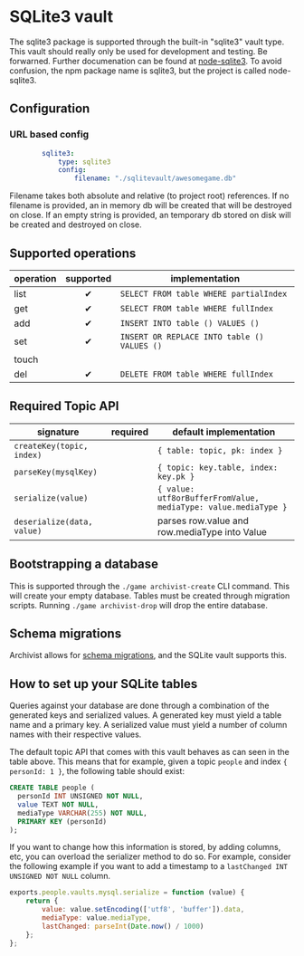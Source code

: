 # SQLite3 vault

The sqlite3 package is supported through the built-in "sqlite3" vault type.
This vault should really only be used for development and testing. Be forwarned.
Further documenation can be found at [node-sqlite3](https://github.com/mapbox/node-sqlite3).
To avoid confusion, the npm package name is sqlite3, but the project is called node-sqlite3.


## Configuration

### URL based config
```yaml
		sqlite3:
			type: sqlite3
			config:
				filename: "./sqlitevault/awesomegame.db"
```

Filename takes both absolute and relative (to project root) references.
If no filename is provided, an in memory db will be created that will be destroyed on close.
If an empty string is provided, an temporary db stored on disk will be created and destroyed on close.


## Supported operations

operation | supported | implementation
----------|:---------:|---------------
list      | ✔         | `SELECT FROM table WHERE partialIndex`
get       | ✔         | `SELECT FROM table WHERE fullIndex`
add       | ✔         | `INSERT INTO table () VALUES ()`
set       | ✔         | `INSERT OR REPLACE INTO table () VALUES ()`
touch     |           |
del       | ✔         | `DELETE FROM table WHERE fullIndex`


## Required Topic API

signature                  | required | default implementation
---------------------------|----------|-----------------------
`createKey(topic, index)`  |          | `{ table: topic, pk: index }`
`parseKey(mysqlKey)`       |          | `{ topic: key.table, index: key.pk }`
`serialize(value)`         |          | `{ value: utf8orBufferFromValue, mediaType: value.mediaType }`
`deserialize(data, value)` |          | parses row.value and row.mediaType into Value


## Bootstrapping a database

This is supported through the `./game archivist-create` CLI command. This will create your empty
database. Tables must be created through migration scripts. Running `./game archivist-drop` will
drop the entire database.


## Schema migrations

Archivist allows for [schema migrations](../../SchemaMigrations.md), and the SQLite vault supports
this.


## How to set up your SQLite tables

Queries against your database are done through a combination of the generated keys and serialized
values. A generated key must yield a table name and a primary key. A serialized value must yield a
number of column names with their respective values.

The default topic API that comes with this vault behaves as can seen in the table above. This means
that for example, given a topic `people` and index `{ personId: 1 }`, the following table should
exist:

```sql
CREATE TABLE people (
  personId INT UNSIGNED NOT NULL,
  value TEXT NOT NULL,
  mediaType VARCHAR(255) NOT NULL,
  PRIMARY KEY (personId)
);
```

If you want to change how this information is stored, by adding columns, etc, you can overload the
serializer method to do so. For example, consider the following example if you want to add a
timestamp to a `lastChanged INT UNSIGNED NOT NULL` column.

```javascript
exports.people.vaults.mysql.serialize = function (value) {
	return {
		value: value.setEncoding(['utf8', 'buffer']).data,
		mediaType: value.mediaType,
		lastChanged: parseInt(Date.now() / 1000)
	};
};
```
